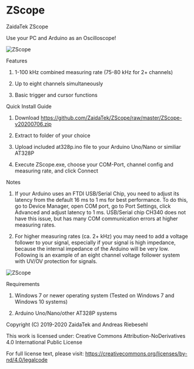 # ZScope
ZaidaTek ZScope



Use your PC and Arduino as an Oscilloscope!



![ZScope](https://github.com/ZaidaTek/ZScope/blob/master/ZScope-v20200706.png "ZScope-v20200706")



Features

1) 1-100 kHz combined measuring rate (75-80 kHz for 2+ channels)

2) Up to eight channels simultaneously

3) Basic trigger and cursor functions



Quick Install Guide

1) Download https://github.com/ZaidaTek/ZScope/raw/master/ZScope-v20200706.zip

2) Extract to folder of your choice

3) Upload included at328p.ino file to your Arduino Uno/Nano or similiar AT328P

4) Execute ZScope.exe, choose your COM-Port, channel config and measuring rate, and click Connect

Notes

1) If your Arduino uses an FTDI USB/Serial Chip, you need to adjust its latency from the default 16 ms to 1 ms for best performance. To do this, go to Device Manager, open COM port, go to Port Settings, click Advanced and adjust latency to 1 ms. USB/Serial chip CH340 does not have this issue, but has many COM communication errors at higher measuring rates.

2) For higher measuring rates (ca. 2+ kHz) you may need to add a voltage follower to your signal, especially if your signal is high impedance, because the internal impedance of the Arduino will be very low. Following is an example of an eight channel voltage follower system with UV/OV protection for signals.

![ZScope](https://github.com/ZaidaTek/ZScope/blob/master/ZScope-VoltageFollower.png "")



Requirements

1) Windows 7 or newer operating system (Tested on Windows 7 and Windows 10 systems)

2) Arduino Uno/Nano/other AT328P systems



Copyright (C) 2019-2020 ZaidaTek and Andreas Riebesehl

This work is licensed under: Creative Commons Attribution-NoDerivatives 4.0 International Public License

For full license text, please visit: https://creativecommons.org/licenses/by-nd/4.0/legalcode
